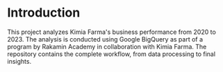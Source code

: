 # Introduction
This project analyzes Kimia Farma's business performance from 2020 to 2023. The analysis is conducted using Google BigQuery as part of a program by Rakamin Academy in collaboration with Kimia Farma. The repository contains the complete workflow, from data processing to final insights.
